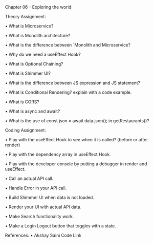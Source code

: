 Chapter 06 - Exploring the world

Theory Assignment:

•	What is Microservice?

•	What is Monolith architecture?

•	What is the difference between `Monolith and Microservice?

•	Why do we need a useEffect Hook?

•	What is Optional Chaining?

•	What is Shimmer UI?

•	What is the difference between JS expression and JS statement?

•	What is Conditional Rendering? explain with a code example.

•	What is CORS?

•	What is async and await?

•	What is the use of const json = await data.json(); in getRestaurants()?


Coding Assignment:

•	Play with the useEffect Hook to see when it is called? (before or after render)

•	Play with the dependency array in useEffect Hook.

•	Play with the developer console by putting a debugger in render and useEffect.

•	Call an actual API call.

•	Handle Error in your API call.

•	Build Shimmer UI when data is not loaded.

•	Render your UI with actual API data.

•	Make Search functionality work.

•	Make a Login Logout button that toggles with a state.


References:
•	Akshay Saini Code Link

